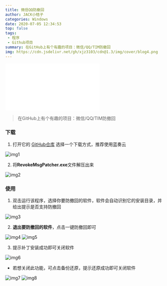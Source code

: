 ```yaml
---
title: 微信QQ防撤回
author: JACK小桔子
categories: Windows
date: 2020-07-05 12:34:53
top: false
tags: 
 - 程序
 - Github项目
summary: 在GitHub上有个有趣的项目：微信/QQ/TIM防撤回
img: https://cdn.jsdelivr.net/gh/xjz3103/cdn@1.3/img/cover/blog4.png
---
```

<iframe src="//player.bilibili.com/player.html?aid=926468172&bvid=BV1NT4y1j7Ko&cid=215616044&page=1" scrolling="no" border="0" frameborder="no" framespacing="0" allowfullscreen="true"> </iframe>

> 在GitHub上有个有趣的项目：微信/QQ/TIM防撤回

### 下载
1. 打开它的 [GitHub仓库](https://github.com/huiyadanli/RevokeMsgPatcher/) 选择一个下载方式，推荐使用蓝奏云

![img1](https://s1.ax1x.com/2020/07/05/UpguXq.png)

2. 将**RevokeMsgPatcher.exe**文件解压出来

![img2](https://s1.ax1x.com/2020/07/05/Upgl7T.png)

### 使用

1. 双击运行该程序，选择你要防撤回的软件，软件会自动识别它的安装目录，并给出提示是否支持防撤回

![img3](https://s1.ax1x.com/2020/07/05/UpgGh4.png)

2. **退出要防撤回的软件**，点击一键防撤回即可

![img4](https://s1.ax1x.com/2020/07/05/UpgNcR.png)
![img5](https://s1.ax1x.com/2020/07/05/Up2rq0.png)

3. 提示补丁安装成功即可关闭软件

![img6](https://s1.ax1x.com/2020/07/05/UpgUj1.png)

* 若想关闭此功能，可点击备份还原，提示还原成功即可关闭软件

![img7](https://s1.ax1x.com/2020/07/05/UpRuwV.png)
![img8](https://s1.ax1x.com/2020/07/05/Upgdnx.png)